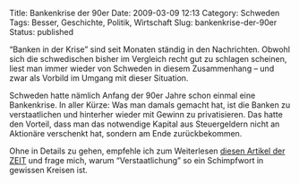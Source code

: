 Title: Bankenkrise der 90er
Date: 2009-03-09 12:13
Category: Schweden
Tags: Besser, Geschichte, Politik, Wirtschaft
Slug: bankenkrise-der-90er
Status: published

“Banken in der Krise” sind seit Monaten ständig in den Nachrichten.
Obwohl sich die schwedischen bisher im Vergleich recht gut zu schlagen
scheinen, liest man immer wieder von Schweden in diesem Zusammenhang –
und zwar als Vorbild im Umgang mit dieser Situation.

Schweden hatte nämlich Anfang der 90er Jahre schon einmal eine
Bankenkrise. In aller Kürze: Was man damals gemacht hat, ist die Banken
zu verstaatlichen und hinterher wieder mit Gewinn zu privatisieren. Das
hatte den Vorteil, dass man das notwendige Kapital aus Steuergeldern
nicht an Aktionäre verschenkt hat, sondern am Ende zurückbekommen.

Ohne in Details zu gehen, empfehle ich zum Weiterlesen [diesen Artikel
der ZEIT](http://www.zeit.de/2009/04/Stockholm?page=all) und frage mich,
warum “Verstaatlichung” so ein Schimpfwort in gewissen Kreisen ist.

